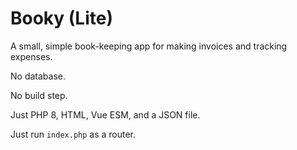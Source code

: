# Booky (Lite)

A small, simple book-keeping app for making invoices and tracking expenses.

No database.

No build step.

Just PHP 8, HTML, Vue ESM, and a JSON file.

Just run `index.php` as a router.